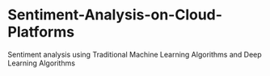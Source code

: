 # Sentiment-Analysis-on-Cloud-Platforms
Sentiment analysis using Traditional Machine Learning Algorithms and Deep Learning Algorithms 
